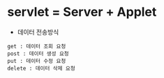 # servlet = Server + Applet

* 데이터 전송방식
```
get : 데이터 조회 요청
post : 데이터 생성 요청
put : 데이터 수정 요청
delete : 데이터 삭제 요청
```

